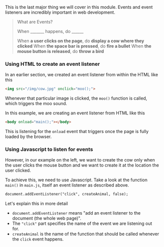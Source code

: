 This is the last major thing we will cover in this module. Events and event listeners are incredibly important in web development.

>What are Events?
>
> When _______ happens, do ______
>
> When **a user clicks on the page**, do **display a cow where they clicked**
> When **the space bar is pressed**, do **fire a bullet**
> When **the mouse button is released**, do **throw a bird**

### Using HTML to create an event listener
In an earlier section, we created an event listener from within the HTML like this

```html
<img src="/img/cow.jpg" onclick="moo();">
```

Whenever that particular image is clicked, the `moo()` function is called, which triggers the moo sound.

In this example, we are creating an event listener from HTML like this

```html
<body onload="main();"></body>
```

This is listening for the `onload` event that triggers once the page is fully loaded by the browser.

### Using Javascript to listen for events
However, in our example on the left, we want to create the cow only when the user clicks the mouse button and we want to create it at the location the user clicked.

To achieve this, we need to use Javascript. Take a look at the function `main()` in `main.js`, itself an event listener as described above.

```html
document.addEventListener("click", createAnimal, false);
```

Let's explain this in more detail

- `document.addEventListener` means "add an event listener to the document (the whole web page)".
- The `"click"` part specifies the name of the event we are listening out for.
- `createAnimal` is the name of the function that should be called whenever the `click` event happens.






